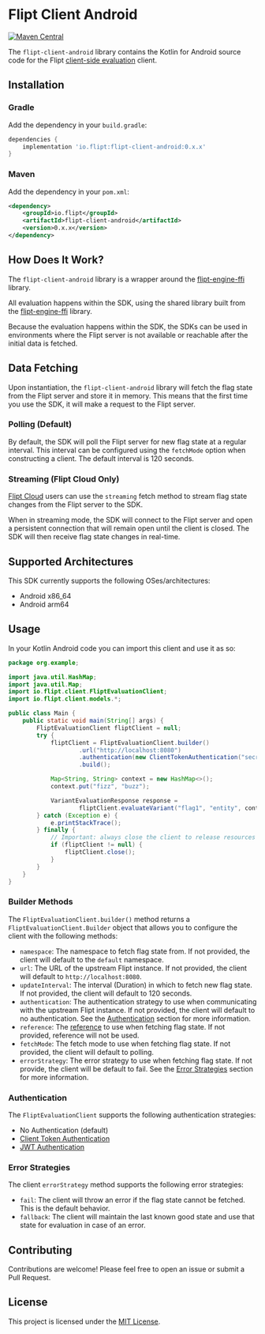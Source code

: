 # Flipt Client Android

[![Maven Central](https://img.shields.io/maven-central/v/io.flipt/flipt-client-android?label=flipt-client-android)](https://central.sonatype.com/artifact/io.flipt/flipt-client-android)

The `flipt-client-android` library contains the Kotlin for Android source code for the Flipt [client-side evaluation](https://www.flipt.io/docs/integration/client) client.

## Installation

### Gradle

Add the dependency in your `build.gradle`:

```groovy
dependencies {
    implementation 'io.flipt:flipt-client-android:0.x.x'
}
```

### Maven

Add the dependency in your `pom.xml`:

```xml
<dependency>
    <groupId>io.flipt</groupId>
    <artifactId>flipt-client-android</artifactId>
    <version>0.x.x</version>
</dependency>
```

## How Does It Work?

The `flipt-client-android` library is a wrapper around the [flipt-engine-ffi](https://github.com/flipt-io/flipt-client-sdks/tree/main/flipt-engine-ffi) library.

All evaluation happens within the SDK, using the shared library built from the [flipt-engine-ffi](https://github.com/flipt-io/flipt-client-sdks/tree/main/flipt-engine-ffi) library.

Because the evaluation happens within the SDK, the SDKs can be used in environments where the Flipt server is not available or reachable after the initial data is fetched.

## Data Fetching

Upon instantiation, the `flipt-client-android` library will fetch the flag state from the Flipt server and store it in memory. This means that the first time you use the SDK, it will make a request to the Flipt server.

### Polling (Default)

By default, the SDK will poll the Flipt server for new flag state at a regular interval. This interval can be configured using the `fetchMode` option when constructing a client. The default interval is 120 seconds.

### Streaming (Flipt Cloud Only)

[Flipt Cloud](https://flipt.io/cloud) users can use the `streaming` fetch method to stream flag state changes from the Flipt server to the SDK.

When in streaming mode, the SDK will connect to the Flipt server and open a persistent connection that will remain open until the client is closed. The SDK will then receive flag state changes in real-time.

## Supported Architectures

This SDK currently supports the following OSes/architectures:

- Android x86_64
- Android arm64

## Usage

In your Kotlin Android code you can import this client and use it as so:

```java
package org.example;

import java.util.HashMap;
import java.util.Map;
import io.flipt.client.FliptEvaluationClient;
import io.flipt.client.models.*;

public class Main {
    public static void main(String[] args) {
        FliptEvaluationClient fliptClient = null;
        try {
            fliptClient = FliptEvaluationClient.builder()
                    .url("http://localhost:8080")
                    .authentication(new ClientTokenAuthentication("secret"))
                    .build();

            Map<String, String> context = new HashMap<>();
            context.put("fizz", "buzz");

            VariantEvaluationResponse response =
                    fliptClient.evaluateVariant("flag1", "entity", context);
        } catch (Exception e) {
            e.printStackTrace();
        } finally {
            // Important: always close the client to release resources
            if (fliptClient != null) {
                fliptClient.close();
            }
        }
    }
}
```

### Builder Methods

The `FliptEvaluationClient.builder()` method returns a `FliptEvaluationClient.Builder` object that allows you to configure the client with the following methods:

- `namespace`: The namespace to fetch flag state from. If not provided, the client will default to the `default` namespace.
- `url`: The URL of the upstream Flipt instance. If not provided, the client will default to `http://localhost:8080`.
- `updateInterval`: The interval (Duration) in which to fetch new flag state. If not provided, the client will default to 120 seconds.
- `authentication`: The authentication strategy to use when communicating with the upstream Flipt instance. If not provided, the client will default to no authentication. See the [Authentication](#authentication) section for more information.
- `reference`: The [reference](https://docs.flipt.io/guides/user/using-references) to use when fetching flag state. If not provided, reference will not be used.
- `fetchMode`: The fetch mode to use when fetching flag state. If not provided, the client will default to polling.
- `errorStrategy`: The error strategy to use when fetching flag state. If not provide, the client will be default to fail. See the [Error Strategies](#error-strategies) section for more information.

### Authentication

The `FliptEvaluationClient` supports the following authentication strategies:

- No Authentication (default)
- [Client Token Authentication](https://docs.flipt.io/authentication/using-tokens)
- [JWT Authentication](https://docs.flipt.io/authentication/using-jwts)

### Error Strategies

The client `errorStrategy` method supports the following error strategies:

- `fail`: The client will throw an error if the flag state cannot be fetched. This is the default behavior.
- `fallback`: The client will maintain the last known good state and use that state for evaluation in case of an error.

## Contributing

Contributions are welcome! Please feel free to open an issue or submit a Pull Request.

## License

This project is licensed under the [MIT License](LICENSE).

